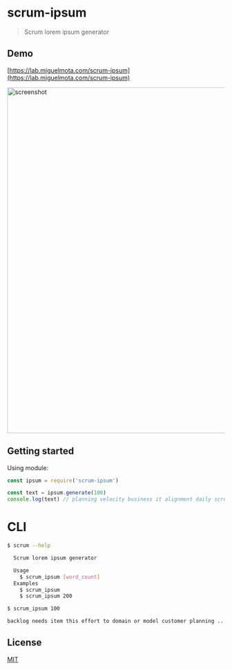 # scrum-ipsum

> Scrum lorem ipsum generator

## Demo

[https://lab.miguelmota.com/scrum-ipsum](https://lab.miguelmota.com/scrum-ipsum)

<img width="800" alt="screenshot" src="https://user-images.githubusercontent.com/168240/59244244-8b66c900-8bc8-11e9-9243-0f4599c820d5.png">

## Getting started

Using module:

```javascript
const ipsum = require('scrum-ipsum')

const text = ipsum.generate(100)
console.log(text) // planning velocity business it alignment daily scrum mix product burndown chart ...
```

# CLI

```bash
$ scrum --help

  Scrum lorem ipsum generator

  Usage
    $ scrum_ipsum [word_count]
  Examples
    $ scrum_ipsum
    $ scrum_ipsum 200
```

```bash
$ scrum_ipsum 100

backlog needs item this effort to domain or model customer planning ...
```

## License

[MIT](LICENSE)
